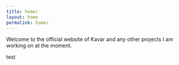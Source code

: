```yaml
---
title: home/
layout: home
permalink: home/
---
```


Welcome to the official website of Kavar and any other projects I am working on at the moment.

test
